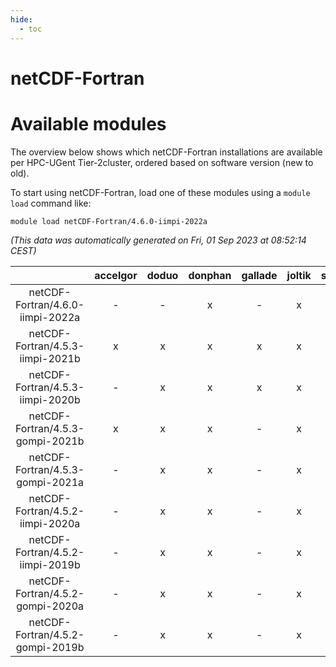 ```yaml
---
hide:
  - toc
---
```


netCDF-Fortran
==============

# Available modules


The overview below shows which netCDF-Fortran installations are available per HPC-UGent Tier-2cluster, ordered based on software version (new to old).

To start using netCDF-Fortran, load one of these modules using a `module load` command like:

```shell
module load netCDF-Fortran/4.6.0-iimpi-2022a
```

*(This data was automatically generated on Fri, 01 Sep 2023 at 08:52:14 CEST)*  

| |accelgor|doduo|donphan|gallade|joltik|skitty|swalot|victini|
| :---: | :---: | :---: | :---: | :---: | :---: | :---: | :---: | :---: |
|netCDF-Fortran/4.6.0-iimpi-2022a|-|-|x|-|x|x|x|x|
|netCDF-Fortran/4.5.3-iimpi-2021b|x|x|x|x|x|x|x|x|
|netCDF-Fortran/4.5.3-iimpi-2020b|-|x|x|x|x|x|x|x|
|netCDF-Fortran/4.5.3-gompi-2021b|x|x|x|-|x|x|x|x|
|netCDF-Fortran/4.5.3-gompi-2021a|-|x|x|-|x|x|x|x|
|netCDF-Fortran/4.5.2-iimpi-2020a|-|x|x|-|x|x|x|x|
|netCDF-Fortran/4.5.2-iimpi-2019b|-|x|x|-|x|x|x|x|
|netCDF-Fortran/4.5.2-gompi-2020a|-|x|x|-|x|x|x|x|
|netCDF-Fortran/4.5.2-gompi-2019b|-|x|x|-|x|x|-|x|
